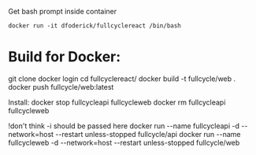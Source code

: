 
Get bash prompt inside container
```
docker run -it dfoderick/fullcyclereact /bin/bash
```

# Build for Docker:
git clone
docker login
cd fullcyclereact/
docker build -t fullcycle/web .
docker push fullcycle/web:latest

Install:
docker stop fullcycleapi fullcycleweb
docker rm fullcycleapi fullcycleweb

!don't think -i should be passed here
docker run --name fullcycleapi -d --network=host --restart unless-stopped fullcycle/api
docker run --name fullcycleweb -d --network=host --restart unless-stopped fullcycle/web
